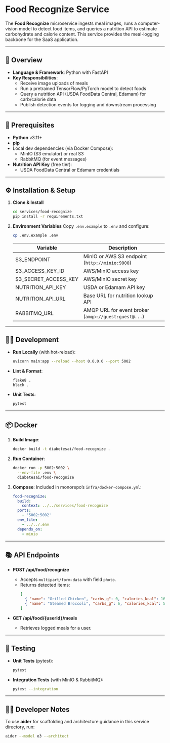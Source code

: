 # Food Recognize Service

The **Food Recognize** microservice ingests meal images, runs a computer-vision model to detect food items, and queries a nutrition API to estimate carbohydrate and calorie content. This service provides the meal-logging backbone for the SaaS application.

---

## 🚀 Overview

- **Language & Framework**: Python with FastAPI
- **Key Responsibilities**:
  - Receive image uploads of meals
  - Run a pretrained TensorFlow/PyTorch model to detect foods
  - Query a nutrition API (USDA FoodData Central, Edamam) for carb/calorie data
  - Publish detection events for logging and downstream processing

---

## 🔧 Prerequisites

- **Python** v3.11+
- **pip**
- Local dev dependencies (via Docker Compose):
  - MinIO (S3 emulator) or real S3
  - RabbitMQ (for event messages)
- **Nutrition API Key** (free tier):
  - USDA FoodData Central or Edamam credentials

---

## ⚙️ Installation & Setup

1. **Clone & Install**
   ```bash
   cd services/food-recognize
   pip install -r requirements.txt
   ```

2. **Environment Variables**
   Copy `.env.example` to `.env` and configure:
   ```bash
   cp .env.example .env
   ```

   | Variable               | Description                                         |
   |------------------------|-----------------------------------------------------|
   | S3_ENDPOINT            | MinIO or AWS S3 endpoint (`http://minio:9000`)      |
   | S3_ACCESS_KEY_ID       | AWS/MinIO access key                                |
   | S3_SECRET_ACCESS_KEY   | AWS/MinIO secret key                                |
   | NUTRITION_API_KEY      | USDA or Edamam API key                              |
   | NUTRITION_API_URL      | Base URL for nutrition lookup API                   |
   | RABBITMQ_URL           | AMQP URL for event broker (`amqp://guest:guest@...`)|

---

## 🏃‍♂️ Development

- **Run Locally** (with hot-reload):
  ```bash
  uvicorn main:app --reload --host 0.0.0.0 --port 5002
  ```

- **Lint & Format**:
  ```bash
  flake8 .
  black .
  ```

- **Unit Tests**:
  ```bash
  pytest
  ```

---

## 📦 Docker

1. **Build Image**:
   ```bash
   docker build -t diabetesai/food-recognize .
   ```

2. **Run Container**:
   ```bash
   docker run -p 5002:5002 \
     --env-file .env \
     diabetesai/food-recognize
   ```

3. **Compose**: Included in monorepo’s `infra/docker-compose.yml`:
   ```yaml
   food-recognize:
     build:
       context: ../../services/food-recognize
     ports:
       - '5002:5002'
     env_file:
       - ../../.env
     depends_on:
       - minio
   ```

---

## 📚 API Endpoints

- **POST /api/food/recognize**
  - Accepts `multipart/form-data` with field `photo`.
  - Returns detected items:
    ```json
    [
      { "name": "Grilled Chicken", "carbs_g": 0, "calories_kcal": 165, "confidence": 0.93 },
      { "name": "Steamed Broccoli", "carbs_g": 6, "calories_kcal": 55, "confidence": 0.87 }
    ]
    ```

- **GET /api/food/{userId}/meals**
  - Retrieves logged meals for a user.

---

## 🧪 Testing

- **Unit Tests** (pytest):
  ```bash
  pytest
  ```

- **Integration Tests** (with MinIO & RabbitMQ):
  ```bash
  pytest --integration
  ```

---

## 🧑‍💻 Developer Notes

To use **aider** for scaffolding and architecture guidance in this service directory, run:

```bash
aider --model o3 --architect
```
